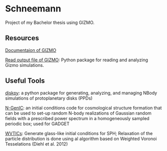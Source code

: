 # Schneemann
Project of my Bachelor thesis using GIZMO. 

## Resources
[Documentaion of GIZMO](http://www.tapir.caltech.edu/~phopkins/Site/GIZMO_files/gizmo_documentation.html) 

[Read output file of GIZMO](https://bitbucket.org/awetzel/gizmo_analysis/src/master/): Python package for reading and analyzing Gizmo simulations.

## Useful Tools
[diskpy](https://github.com/ibackus/diskpy): a python package for generating, analyzing, and managing NBody simulations of protoplanetary disks (PPDs)

[N-GenIC](https://www.h-its.org/2014/11/05/ngenic-code/): an initial conditions code for cosmological structure formation that can be used to set-up random N-body realizations of Gaussian random fields with a prescribed power spectrum in a homogeneously sampled periodic box; used for GADGET

[WVTICs](https://github.com/jdonnert/WVTICs): Generate glass-like initial conditions for SPH; Relaxation of the particle distribution is done using al algorithm based on Weighted Voronoi Tesselations (Diehl et al. 2012)
